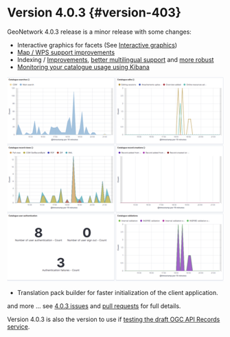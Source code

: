 # Version 4.0.3 {#version-403}

GeoNetwork 4.0.3 release is a minor release with some changes:

-   Interactive graphics for facets (See [Interactive graphics](../../customizing-application/configuring-faceted-search.md#configuring-facet-graphics))
-   [Map / WPS support improvements](https://github.com/geonetwork/core-geonetwork/pull/5362)
-   Indexing / [Improvements](https://github.com/geonetwork/core-geonetwork/pull/5425), [better multilingual support](https://github.com/geonetwork/core-geonetwork/pull/5436) and [more robust](https://github.com/geonetwork/core-geonetwork/pull/5398)
-   [Monitoring your catalogue usage using Kibana](https://github.com/geonetwork/docker-geonetwork/pull/60)

![](img/403-monitoring.png)

-   Translation pack builder for faster initialization of the client application.

and more \... see [4.0.3 issues](https://github.com/geonetwork/core-geonetwork/issues?q=is%3Aissue+milestone%3A4.0.3+is%3Aclosed) and [pull requests](https://github.com/geonetwork/core-geonetwork/pulls?q=is%3Apr+milestone%3A4.0.3+is%3Aclosed) for full details.

Version 4.0.3 is also the version to use if [testing the draft OGC API Records service](https://github.com/geonetwork/geonetwork-microservices/tree/main/modules/services/ogc-api-records).
